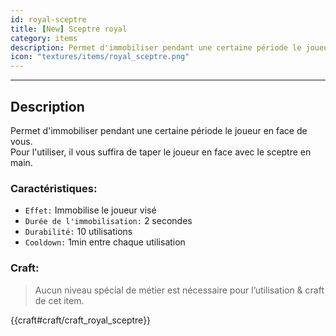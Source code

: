 ```yaml
---
id: royal-sceptre
title: [New] Sceptre royal
category: items
description: Permet d'immobiliser pendant une certaine période le joueur en face de vous
icon: "textures/items/royal_sceptre.png"
---
```

___
## Description

Permet d'immobiliser pendant une certaine période le joueur en face de vous.  
Pour l'utiliser, il vous suffira de taper le joueur en face avec le sceptre en main.

### Caractéristiques:

* ``Effet:`` Immobilise le joueur visé
* ``Durée de l'immobilisation:`` 2 secondes
* ``Durabilité:`` 10 utilisations
* ``Cooldown:`` 1min entre chaque utilisation
    
### Craft: 

> Aucun niveau spécial de métier est nécessaire pour l’utilisation & craft de cet item.  

{{craft#craft/craft_royal_sceptre}}

